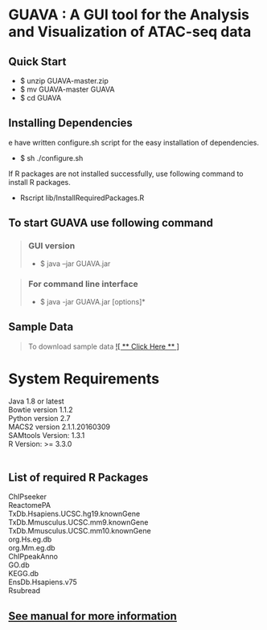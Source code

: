 # GUAVA : A GUI tool for the Analysis and Visualization of ATAC-seq data


## Quick Start
- $ unzip GUAVA-master.zip
- $ mv GUAVA-master GUAVA
- $ cd GUAVA

## Installing Dependencies</h2>
e have written configure.sh script for the easy installation of dependencies.

- $ sh ./configure.sh <br/>

If R packages are not installed successfully, use following command to install R packages.

- Rscript lib/InstallRequiredPackages.R 


## To start GUAVA use following command

>### GUI version
> - $ java –jar GUAVA.jar

> ### For command line interface
> - $ java -jar GUAVA.jar [options]*
 
## Sample Data
> To download sample data [ ![ ** Click Here ** ] ](http://ec2-52-201-246-161.compute-1.amazonaws.com/guava/)

 
<h1>System Requirements</h1>
  Java 1.8 or latest<br/>
  Bowtie version 1.1.2<br/>
  Python version 2.7<br/>
  MACS2 version 2.1.1.20160309<br/>
  SAMtools Version: 1.3.1<br/>
  R Version: >= 3.3.0<br/><br/>

<h2>List of required R Packages</h2>
ChIPseeker <br/>
ReactomePA <br/>
TxDb.Hsapiens.UCSC.hg19.knownGene <br/>
TxDb.Mmusculus.UCSC.mm9.knownGene <br/>
TxDb.Mmusculus.UCSC.mm10.knownGene <br/>
org.Hs.eg.db <br/>
org.Mm.eg.db <br/>
ChIPpeakAnno <br/>
GO.db <br/>
KEGG.db <br/>
EnsDb.Hsapiens.v75 <br/>
Rsubread <br/>
<h2> <a href="https://github.com/MayurDivate/GUAVA/blob/master/GUAVA_Manual.pdf">
See manual for more information<a><br/><h2/>

